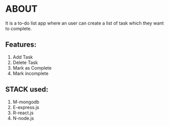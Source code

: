 # ABOUT 
It is a to-do list app where an user can create a list of task which they want to complete.



## Features:
1. Add Task
2. Delete Task
3. Mark as Complete
4. Mark incomplete


## STACK used:
1. M-mongodb
2. E-express.js
3. R-react.js
4. N-node.js
